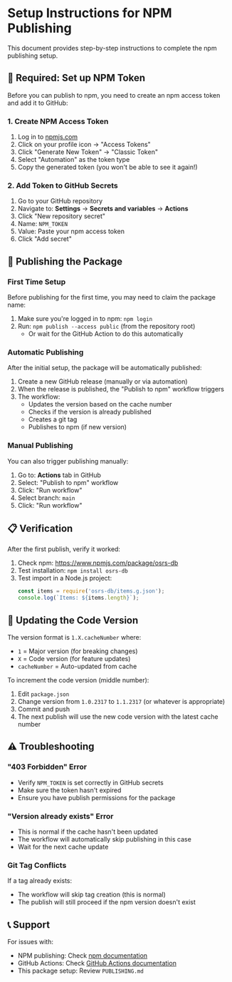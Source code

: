 # Setup Instructions for NPM Publishing

This document provides step-by-step instructions to complete the npm publishing setup.

## 🔑 Required: Set up NPM Token

Before you can publish to npm, you need to create an npm access token and add it to GitHub:

### 1. Create NPM Access Token

1. Log in to [npmjs.com](https://www.npmjs.com)
2. Click on your profile icon → "Access Tokens"
3. Click "Generate New Token" → "Classic Token"
4. Select "Automation" as the token type
5. Copy the generated token (you won't be able to see it again!)

### 2. Add Token to GitHub Secrets

1. Go to your GitHub repository
2. Navigate to: **Settings** → **Secrets and variables** → **Actions**
3. Click "New repository secret"
4. Name: `NPM_TOKEN`
5. Value: Paste your npm access token
6. Click "Add secret"

## 🚀 Publishing the Package

### First Time Setup

Before publishing for the first time, you may need to claim the package name:

1. Make sure you're logged in to npm: `npm login`
2. Run: `npm publish --access public` (from the repository root)
   - Or wait for the GitHub Action to do this automatically

### Automatic Publishing

After the initial setup, the package will be automatically published:

1. Create a new GitHub release (manually or via automation)
2. When the release is published, the "Publish to npm" workflow triggers
3. The workflow:
   - Updates the version based on the cache number
   - Checks if the version is already published
   - Creates a git tag
   - Publishes to npm (if new version)

### Manual Publishing

You can also trigger publishing manually:

1. Go to: **Actions** tab in GitHub
2. Select: "Publish to npm" workflow
3. Click: "Run workflow"
4. Select branch: `main`
5. Click: "Run workflow"

## 📋 Verification

After the first publish, verify it worked:

1. Check npm: https://www.npmjs.com/package/osrs-db
2. Test installation: `npm install osrs-db`
3. Test import in a Node.js project:
   ```javascript
   const items = require('osrs-db/items.g.json');
   console.log(`Items: ${items.length}`);
   ```

## 🔄 Updating the Code Version

The version format is `1.X.cacheNumber` where:
- `1` = Major version (for breaking changes)
- `X` = Code version (for feature updates)
- `cacheNumber` = Auto-updated from cache

To increment the code version (middle number):

1. Edit `package.json`
2. Change version from `1.0.2317` to `1.1.2317` (or whatever is appropriate)
3. Commit and push
4. The next publish will use the new code version with the latest cache number

## ⚠️ Troubleshooting

### "403 Forbidden" Error

- Verify `NPM_TOKEN` is set correctly in GitHub secrets
- Make sure the token hasn't expired
- Ensure you have publish permissions for the package

### "Version already exists" Error

- This is normal if the cache hasn't been updated
- The workflow will automatically skip publishing in this case
- Wait for the next cache update

### Git Tag Conflicts

If a tag already exists:
- The workflow will skip tag creation (this is normal)
- The publish will still proceed if the npm version doesn't exist

## 📞 Support

For issues with:
- NPM publishing: Check [npm documentation](https://docs.npmjs.com/)
- GitHub Actions: Check [GitHub Actions documentation](https://docs.github.com/en/actions)
- This package setup: Review `PUBLISHING.md`
